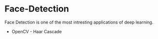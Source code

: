 # Face-Detection

Face Detection is one of the most intresting applications of deep learning.

* OpenCV - Haar Cascade

